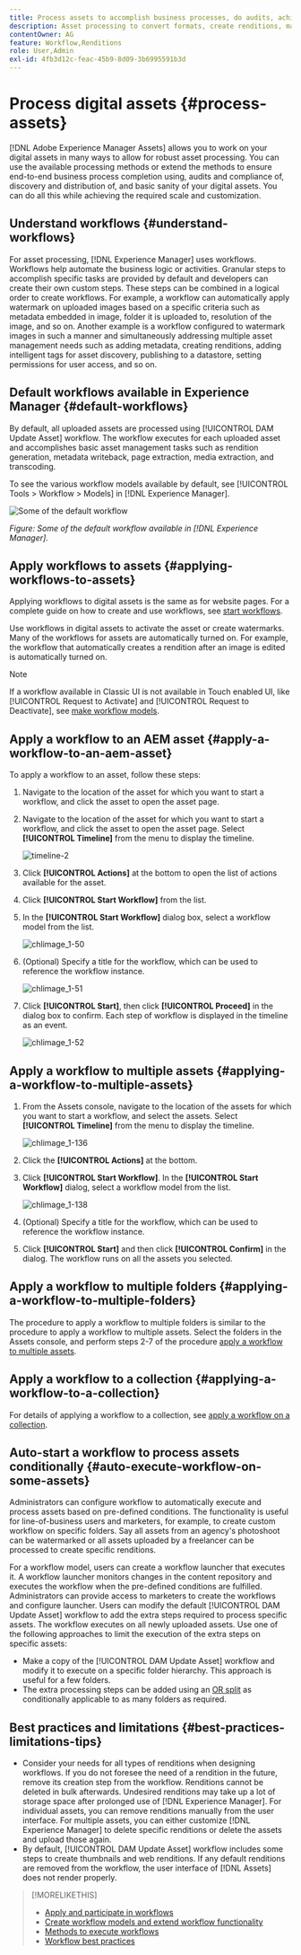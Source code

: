 ```yaml
---
title: Process assets to accomplish business processes, do audits, achieve compliance, and maintain basic sanity
description: Asset processing to convert formats, create renditions, manage assets, validate assets, and run workflows.
contentOwner: AG
feature: Workflow,Renditions
role: User,Admin
exl-id: 4fb3d12c-feac-45b9-8d09-3b6995591b3d
---
```

# Process digital assets {#process-assets}

[!DNL Adobe Experience Manager Assets] allows you to work on your digital assets in many ways to allow for robust asset processing. You can use the available processing methods or extend the methods to ensure end-to-end business process completion using, audits and compliance of, discovery and distribution of, and basic sanity of your digital assets. You can do all this while achieving the required scale and customization.

## Understand workflows {#understand-workflows}

For asset processing, [!DNL Experience Manager] uses workflows. Workflows help automate the business logic or activities. Granular steps to accomplish specific tasks are provided by default and developers can create their own custom steps. These steps can be combined in a logical order to create workflows. For example, a workflow can automatically apply watermark on uploaded images based on a specific criteria such as metadata embedded in image, folder it is uploaded to, resolution of the image, and so on. Another example is a workflow configured to watermark images in such a manner and simultaneously addressing multiple asset management needs such as adding metadata, creating renditions, adding intelligent tags for asset discovery, publishing to a datastore, setting permissions for user access, and so on.

## Default workflows available in Experience Manager {#default-workflows}

By default, all uploaded assets are processed using [!UICONTROL DAM Update Asset] workflow. The workflow executes for each uploaded asset and accomplishes basic asset management tasks such as rendition generation, metadata writeback, page extraction, media extraction, and transcoding.

To see the various workflow models available by default, see [!UICONTROL Tools > Workflow > Models] in [!DNL Experience Manager].

![Some of the default workflow](assets/aem-default-workflows.png)

*Figure: Some of the default workflow available in [!DNL Experience Manager].*

## Apply workflows to assets {#applying-workflows-to-assets}

Applying workflows to digital assets is the same as for website pages. For a complete guide on how to create and use workflows, see [start workflows](/help/sites-authoring/workflows-participating.md).

Use workflows in digital assets to activate the asset or create watermarks. Many of the workflows for assets are automatically turned on. For example, the workflow that automatically creates a rendition after an image is edited is automatically turned on.

>[!NOTE]
>
>If a workflow available in Classic UI is not available in Touch enabled UI, like [!UICONTROL Request to Activate] and [!UICONTROL Request to Deactivate], see [make workflow models](/help/sites-developing/workflows-models.md#make-workflow-models-available-in-touchui).

## Apply a workflow to an AEM asset {#apply-a-workflow-to-an-aem-asset}

<!-- 
TBD: Add animated GIF for these steps instead of all these screenshots.
-->

To apply a workflow to an asset, follow these steps:

1. Navigate to the location of the asset for which you want to start a workflow, and click the asset to open the asset page.

1. Navigate to the location of the asset for which you want to start a workflow, and click the asset to open the asset page. Select **[!UICONTROL Timeline]** from the menu to display the timeline.

   ![timeline-2](assets/timeline-2.png)

1. Click **[!UICONTROL Actions]** at the bottom to open the list of actions available for the asset.

1. Click **[!UICONTROL Start Workflow]** from the list.

1. In the **[!UICONTROL Start Workflow]** dialog box, select a workflow model from the list.

   ![chlimage_1-50](assets/chlimage_1-50.png)

1. (Optional) Specify a title for the workflow, which can be used to reference the workflow instance.

   ![chlimage_1-51](assets/chlimage_1-51.png)

1. Click **[!UICONTROL Start]**, then click **[!UICONTROL Proceed]** in the dialog box to confirm. Each step of workflow is displayed in the timeline as an event.

   ![chlimage_1-52](assets/chlimage_1-52.png)

## Apply a workflow to multiple assets {#applying-a-workflow-to-multiple-assets}

1. From the Assets console, navigate to the location of the assets for which you want to start a workflow, and select the assets. Select **[!UICONTROL Timeline]** from the menu to display the timeline.

   ![chlimage_1-136](assets/chlimage_1-136.png)

1. Click the **[!UICONTROL Actions]** at the bottom.

1. Click **[!UICONTROL Start Workflow]**. In the **[!UICONTROL Start Workflow]** dialog, select a workflow model from the list.

   ![chlimage_1-138](assets/chlimage_1-138.png)

1. (Optional) Specify a title for the workflow, which can be used to reference the workflow instance.

1. Click **[!UICONTROL Start]** and then click **[!UICONTROL Confirm]** in the dialog. The workflow runs on all the assets you selected.

## Apply a workflow to multiple folders {#applying-a-workflow-to-multiple-folders}

The procedure to apply a workflow to multiple folders is similar to the procedure to apply a workflow to multiple assets. Select the folders in the Assets console, and perform steps 2-7 of the procedure [apply a workflow to multiple assets](assets-workflow.md#applying-a-workflow-to-multiple-assets).

## Apply a workflow to a collection {#applying-a-workflow-to-a-collection}

For details of applying a workflow to a collection, see [apply a workflow on a collection](managing-collections-touch-ui.md#running-a-workflow-on-a-collection).

## Auto-start a workflow to process assets conditionally {#auto-execute-workflow-on-some-assets}

Administrators can configure workflow to automatically execute and process assets based on pre-defined conditions. The functionality is useful for line-of-business users and marketers, for example, to create custom workflow on specific folders. Say all assets from an agency's photoshoot can be watermarked or all assets uploaded by a freelancer can be processed to create specific renditions.

For a workflow model, users can create a workflow launcher that executes it. A workflow launcher monitors changes in the content repository and executes the workflow when the pre-defined conditions are fulfilled. Administrators can provide access to marketers to create the workflows and configure launcher. Users can modify the default [!UICONTROL DAM Update Asset] workflow to add the extra steps required to process specific assets. The workflow executes on all newly uploaded assets. Use one of the following approaches to limit the execution of the extra steps on specific assets:

* Make a copy of the [!UICONTROL DAM Update Asset] workflow and modify it to execute on a specific folder hierarchy. This approach is useful for a few folders.
* The extra processing steps can be added using an [OR split](/help/sites-developing/workflows-step-ref.md#or-split) as conditionally applicable to as many folders as required.

## Best practices and limitations {#best-practices-limitations-tips}

* Consider your needs for all types of renditions when designing workflows. If you do not foresee the need of a rendition in the future, remove its creation step from the workflow. Renditions cannot be deleted in bulk afterwards. Undesired renditions may take up a lot of storage space after prolonged use of [!DNL Experience Manager]. For individual assets, you can remove renditions manually from the user interface. For multiple assets, you can either customize [!DNL Experience Manager] to delete specific renditions or delete the assets and upload those again.
* By default, [!UICONTROL DAM Update Asset] workflow includes some steps to create thumbnails and web renditions. If any default renditions are removed from the workflow, the user interface of [!DNL Assets] does not render properly.

>[!MORELIKETHIS]
>
>* [Apply and participate in workflows](/help/sites-authoring/workflows.md)
>* [Create workflow models and extend workflow functionality](/help/sites-developing/workflows.md)
>* [Methods to execute workflows](/help/sites-administering/workflows-starting.md)
>* [Workflow best practices](/help/sites-developing/workflows-best-practices.md)
